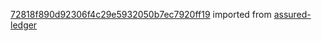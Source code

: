 [72818f890d92306f4c29e5932050b7ec7920ff19](https://github.com/insolar/assured-ledger/commit/72818f890d92306f4c29e5932050b7ec7920ff19) imported from [assured-ledger](https://github.com/insolar/assured-ledger)
